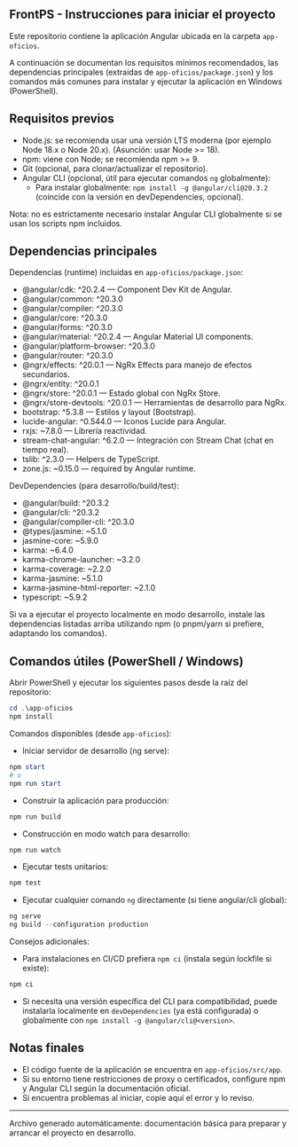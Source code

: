 ## FrontPS - Instrucciones para iniciar el proyecto

Este repositorio contiene la aplicación Angular ubicada en la carpeta `app-oficios`.

A continuación se documentan los requisitos mínimos recomendados, las dependencias principales (extraídas de `app-oficios/package.json`) y los comandos más comunes para instalar y ejecutar la aplicación en Windows (PowerShell).

## Requisitos previos

- Node.js: se recomienda usar una versión LTS moderna (por ejemplo Node 18.x o Node 20.x). (Asunción: usar Node >= 18).
- npm: viene con Node; se recomienda npm >= 9.
- Git (opcional, para clonar/actualizar el repositorio).
- Angular CLI (opcional, útil para ejecutar comandos `ng` globalmente):
	- Para instalar globalmente: `npm install -g @angular/cli@20.3.2` (coincide con la versión en devDependencies, opcional).

Nota: no es estrictamente necesario instalar Angular CLI globalmente si se usan los scripts npm incluidos.

## Dependencias principales

Dependencias (runtime) incluidas en `app-oficios/package.json`:

- @angular/cdk: ^20.2.4 — Component Dev Kit de Angular.
- @angular/common: ^20.3.0
- @angular/compiler: ^20.3.0
- @angular/core: ^20.3.0
- @angular/forms: ^20.3.0
- @angular/material: ^20.2.4 — Angular Material UI components.
- @angular/platform-browser: ^20.3.0
- @angular/router: ^20.3.0
- @ngrx/effects: ^20.0.1 — NgRx Effects para manejo de efectos secundarios.
- @ngrx/entity: ^20.0.1
- @ngrx/store: ^20.0.1 — Estado global con NgRx Store.
- @ngrx/store-devtools: ^20.0.1 — Herramientas de desarrollo para NgRx.
- bootstrap: ^5.3.8 — Estilos y layout (Bootstrap).
- lucide-angular: ^0.544.0 — Iconos Lucide para Angular.
- rxjs: ~7.8.0 — Librería reactividad.
- stream-chat-angular: ^6.2.0 — Integración con Stream Chat (chat en tiempo real).
- tslib: ^2.3.0 — Helpers de TypeScript.
- zone.js: ~0.15.0 — required by Angular runtime.

DevDependencies (para desarrollo/build/test):

- @angular/build: ^20.3.2
- @angular/cli: ^20.3.2
- @angular/compiler-cli: ^20.3.0
- @types/jasmine: ~5.1.0
- jasmine-core: ~5.9.0
- karma: ~6.4.0
- karma-chrome-launcher: ~3.2.0
- karma-coverage: ~2.2.0
- karma-jasmine: ~5.1.0
- karma-jasmine-html-reporter: ~2.1.0
- typescript: ~5.9.2

Si va a ejecutar el proyecto localmente en modo desarrollo, instale las dependencias listadas arriba utilizando npm (o pnpm/yarn si prefiere, adaptando los comandos).

## Comandos útiles (PowerShell / Windows)

Abrir PowerShell y ejecutar los siguientes pasos desde la raíz del repositorio:

```powershell
cd .\app-oficios
npm install
```

Comandos disponibles (desde `app-oficios`):

- Iniciar servidor de desarrollo (ng serve):

```powershell
npm start
# o
npm run start
```

- Construir la aplicación para producción:

```powershell
npm run build
```

- Construcción en modo watch para desarrollo:

```powershell
npm run watch
```

- Ejecutar tests unitarios:

```powershell
npm test
```

- Ejecutar cualquier comando `ng` directamente (si tiene angular/cli global):

```powershell
ng serve
ng build --configuration production
```

Consejos adicionales:

- Para instalaciones en CI/CD prefiera `npm ci` (instala según lockfile si existe):

```powershell
npm ci
```

- Si necesita una versión específica del CLI para compatibilidad, puede instalarla localmente en `devDependencies` (ya está configurada) o globalmente con `npm install -g @angular/cli@<version>`.

## Notas finales

- El código fuente de la aplicación se encuentra en `app-oficios/src/app`.
- Si su entorno tiene restricciones de proxy o certificados, configure npm y Angular CLI según la documentación oficial.
- Si encuentra problemas al iniciar, copie aquí el error y lo reviso.

---

Archivo generado automáticamente: documentación básica para preparar y arrancar el proyecto en desarrollo.

